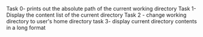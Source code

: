 Task 0- prints out the absolute path of the current working directory
Task 1- Display the content list of the current directory
Task 2 - change working directory to user's home directory
task 3-  display current directory contents in a long format
